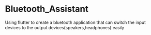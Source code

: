 # Bluetooth_Assistant
Using flutter to create a bluetooth application that can switch the input devices to the output devices(speakers,headphones) easily
